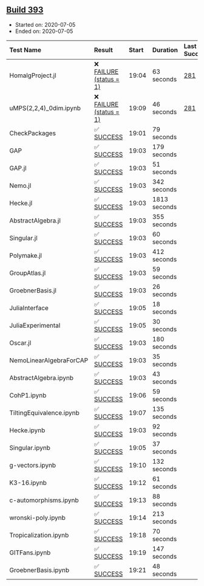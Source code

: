 ## [Build 393](https://oscarci.mathematik.uni-kl.de/job/oscar-stable/393/)

* Started on: 2020-07-05
* Ended on: 2020-07-05

| Test Name    | Result | Start | Duration | Last Success | First Failure |
|:-------------|:-------|:------|:---------|:-------------|:--------------|
| HomalgProject.jl | ❌ [FAILURE (status = 1)](https://oscarci.mathematik.uni-kl.de/job/oscar-stable/393/artifact/logs/build-393/HomalgProject.jl.log) | 19:04 | 63 seconds | [281](https://oscarci.mathematik.uni-kl.de/job/oscar-stable/281/) | [282](https://oscarci.mathematik.uni-kl.de/job/oscar-stable/282/) |
| uMPS(2,2,4)_0dim.ipynb | ❌ [FAILURE (status = 1)](https://oscarci.mathematik.uni-kl.de/job/oscar-stable/393/artifact/logs/build-393/uMPS-2-2-4-_0dim.ipynb.log) | 19:09 | 46 seconds | [281](https://oscarci.mathematik.uni-kl.de/job/oscar-stable/281/) | [282](https://oscarci.mathematik.uni-kl.de/job/oscar-stable/282/) |
| CheckPackages | ✅ [SUCCESS](https://oscarci.mathematik.uni-kl.de/job/oscar-stable/393/artifact/logs/build-393/CheckPackages.log) | 19:01 | 79 seconds |  |  |
| GAP | ✅ [SUCCESS](https://oscarci.mathematik.uni-kl.de/job/oscar-stable/393/artifact/logs/build-393/GAP.log) | 19:03 | 179 seconds |  |  |
| GAP.jl | ✅ [SUCCESS](https://oscarci.mathematik.uni-kl.de/job/oscar-stable/393/artifact/logs/build-393/GAP.jl.log) | 19:03 | 51 seconds |  |  |
| Nemo.jl | ✅ [SUCCESS](https://oscarci.mathematik.uni-kl.de/job/oscar-stable/393/artifact/logs/build-393/Nemo.jl.log) | 19:03 | 342 seconds |  |  |
| Hecke.jl | ✅ [SUCCESS](https://oscarci.mathematik.uni-kl.de/job/oscar-stable/393/artifact/logs/build-393/Hecke.jl.log) | 19:03 | 1813 seconds |  |  |
| AbstractAlgebra.jl | ✅ [SUCCESS](https://oscarci.mathematik.uni-kl.de/job/oscar-stable/393/artifact/logs/build-393/AbstractAlgebra.jl.log) | 19:03 | 355 seconds |  |  |
| Singular.jl | ✅ [SUCCESS](https://oscarci.mathematik.uni-kl.de/job/oscar-stable/393/artifact/logs/build-393/Singular.jl.log) | 19:03 | 60 seconds |  |  |
| Polymake.jl | ✅ [SUCCESS](https://oscarci.mathematik.uni-kl.de/job/oscar-stable/393/artifact/logs/build-393/Polymake.jl.log) | 19:03 | 412 seconds |  |  |
| GroupAtlas.jl | ✅ [SUCCESS](https://oscarci.mathematik.uni-kl.de/job/oscar-stable/393/artifact/logs/build-393/GroupAtlas.jl.log) | 19:03 | 59 seconds |  |  |
| GroebnerBasis.jl | ✅ [SUCCESS](https://oscarci.mathematik.uni-kl.de/job/oscar-stable/393/artifact/logs/build-393/GroebnerBasis.jl.log) | 19:03 | 26 seconds |  |  |
| JuliaInterface | ✅ [SUCCESS](https://oscarci.mathematik.uni-kl.de/job/oscar-stable/393/artifact/logs/build-393/JuliaInterface.log) | 19:05 | 18 seconds |  |  |
| JuliaExperimental | ✅ [SUCCESS](https://oscarci.mathematik.uni-kl.de/job/oscar-stable/393/artifact/logs/build-393/JuliaExperimental.log) | 19:05 | 30 seconds |  |  |
| Oscar.jl | ✅ [SUCCESS](https://oscarci.mathematik.uni-kl.de/job/oscar-stable/393/artifact/logs/build-393/Oscar.jl.log) | 19:03 | 180 seconds |  |  |
| NemoLinearAlgebraForCAP | ✅ [SUCCESS](https://oscarci.mathematik.uni-kl.de/job/oscar-stable/393/artifact/logs/build-393/NemoLinearAlgebraForCAP.log) | 19:03 | 35 seconds |  |  |
| AbstractAlgebra.ipynb | ✅ [SUCCESS](https://oscarci.mathematik.uni-kl.de/job/oscar-stable/393/artifact/logs/build-393/AbstractAlgebra.ipynb.log) | 19:03 | 43 seconds |  |  |
| CohP1.ipynb | ✅ [SUCCESS](https://oscarci.mathematik.uni-kl.de/job/oscar-stable/393/artifact/logs/build-393/CohP1.ipynb.log) | 19:06 | 59 seconds |  |  |
| TiltingEquivalence.ipynb | ✅ [SUCCESS](https://oscarci.mathematik.uni-kl.de/job/oscar-stable/393/artifact/logs/build-393/TiltingEquivalence.ipynb.log) | 19:07 | 135 seconds |  |  |
| Hecke.ipynb | ✅ [SUCCESS](https://oscarci.mathematik.uni-kl.de/job/oscar-stable/393/artifact/logs/build-393/Hecke.ipynb.log) | 19:03 | 92 seconds |  |  |
| Singular.ipynb | ✅ [SUCCESS](https://oscarci.mathematik.uni-kl.de/job/oscar-stable/393/artifact/logs/build-393/Singular.ipynb.log) | 19:05 | 37 seconds |  |  |
| g-vectors.ipynb | ✅ [SUCCESS](https://oscarci.mathematik.uni-kl.de/job/oscar-stable/393/artifact/logs/build-393/g-vectors.ipynb.log) | 19:10 | 132 seconds |  |  |
| K3-16.ipynb | ✅ [SUCCESS](https://oscarci.mathematik.uni-kl.de/job/oscar-stable/393/artifact/logs/build-393/K3-16.ipynb.log) | 19:12 | 61 seconds |  |  |
| c-automorphisms.ipynb | ✅ [SUCCESS](https://oscarci.mathematik.uni-kl.de/job/oscar-stable/393/artifact/logs/build-393/c-automorphisms.ipynb.log) | 19:13 | 88 seconds |  |  |
| wronski-poly.ipynb | ✅ [SUCCESS](https://oscarci.mathematik.uni-kl.de/job/oscar-stable/393/artifact/logs/build-393/wronski-poly.ipynb.log) | 19:14 | 213 seconds |  |  |
| Tropicalization.ipynb | ✅ [SUCCESS](https://oscarci.mathematik.uni-kl.de/job/oscar-stable/393/artifact/logs/build-393/Tropicalization.ipynb.log) | 19:18 | 70 seconds |  |  |
| GITFans.ipynb | ✅ [SUCCESS](https://oscarci.mathematik.uni-kl.de/job/oscar-stable/393/artifact/logs/build-393/GITFans.ipynb.log) | 19:19 | 147 seconds |  |  |
| GroebnerBasis.ipynb | ✅ [SUCCESS](https://oscarci.mathematik.uni-kl.de/job/oscar-stable/393/artifact/logs/build-393/GroebnerBasis.ipynb.log) | 19:21 | 48 seconds |  |  |
